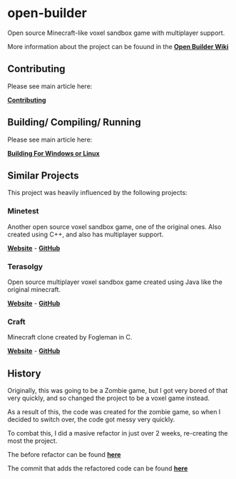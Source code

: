 # open-builder

Open source Minecraft-like voxel sandbox game with multiplayer support.

More information about the project can be fouund in the **[Open Builder Wiki](https://github.com/Hopson97/open-builder/wiki)**

## Contributing

Please see main article here:

**[Contributing](https://github.com/Hopson97/open-builder/wiki/Contributing)**

## Building/ Compiling/ Running


Please see main article here:

**[Building For Windows or Linux](https://github.com/Hopson97/open-builder/wiki/Building)**

## Similar Projects

This project was heavily influenced by the following projects:

### Minetest

Another open source voxel sandbox game, one of the original ones. Also created using C++, and also has multiplayer support.

**[Website](http://www.minetest.net)** - **[GitHub](https://github.com/minetest/minetest)**

### Terasolgy

Open source multiplayer voxel sandbox game created using Java like the original minecraft.

**[Website](https://terasology.org)** - **[GitHub](https://github.com/MovingBlocks/Terasology)**

### Craft

Minecraft clone created by Fogleman in C.

**[Website](https://www.michaelfogleman.com/projects/craft/)** - **[GitHub](https://github.com/fogleman/Craft)**

## History

Originally, this was going to be a Zombie game, but I got very bored of that very quickly, and so changed the project to be a voxel game instead.

As a result of this, the code was created for the zombie game, so when I decided to switch over, the code got messy very quickly.

To combat this, I did a masive refactor in just over 2 weeks, re-creating the most the project.

The before refactor can be found **[here](https://github.com/Hopson97/open-builder/tree/a452dfd0a5d8fc94059f7e1ab8ecca03dd06ba3a)**

The commit that adds the refactored code can be found **[here](https://github.com/Hopson97/open-builder/tree/9b6c7c83fb1331fa8740ad12d6df9390d5b31c0c)**
